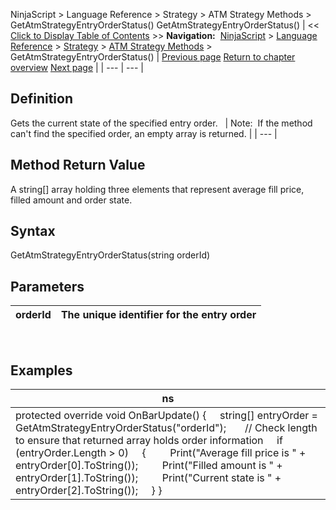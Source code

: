 ﻿
NinjaScript > Language Reference > Strategy > ATM Strategy Methods > GetAtmStrategyEntryOrderStatus()
GetAtmStrategyEntryOrderStatus()
| << [Click to Display Table of Contents](getatmstrategyentryorderstatus.md) >> **Navigation:**     [NinjaScript](ninjascript.md) > [Language Reference](language_reference_wip.md) > [Strategy](strategy.md) > [ATM Strategy Methods](atm_strategy_methods.md) > GetAtmStrategyEntryOrderStatus() | [Previous page](atmstrategycreate.md) [Return to chapter overview](atm_strategy_methods.md) [Next page](getatmstrategymarketposition.md) |
| --- | --- |
## Definition
Gets the current state of the specified entry order. 
 
| Note:  If the method can't find the specified order, an empty array is returned. |
| --- |

## Method Return Value
A string[] array holding three elements that represent average fill price, filled amount and order state.
## 
## Syntax
GetAtmStrategyEntryOrderStatus(string orderId)
## 
## Parameters
| orderId | The unique identifier for the entry order |
| --- | --- |
 
## 
## Examples
| ns |
| --- |
| protected override void OnBarUpdate() {      string[] entryOrder = GetAtmStrategyEntryOrderStatus("orderId");        // Check length to ensure that returned array holds order information      if (entryOrder.Length > 0)      {          Print("Average fill price is " + entryOrder[0].ToString());          Print("Filled amount is " + entryOrder[1].ToString());          Print("Current state is " + entryOrder[2].ToString());      } } |

